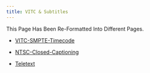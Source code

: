 ```yaml
---
title: VITC & Subtitles
---
```


This Page Has Been Re-Formatted Into Different Pages.

* [VITC-SMPTE-Timecode](VITC-SMPTE-Timecode.md)

* [NTSC-Closed-Captioning](NTSC-Closed-Captioning.md#FIXME)

* [Teletext](Teletext.md)
